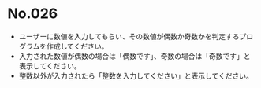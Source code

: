 # No.026

- ユーザーに数値を入力してもらい、その数値が偶数か奇数かを判定するプログラムを作成してください。
- 入力された数値が偶数の場合は「偶数です」、奇数の場合は「奇数です」と表示してください。
- 整数以外が入力されたら「整数を入力してください」と表示してください。
